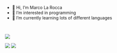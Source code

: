 - 👋 Hi, I’m Marco La Rocca
- 👀 I’m interested in programming
- 🌱 I’m currently learning lots of different languages
<br>

[![](<https://img.shields.io/badge/HTML-239120?style=for-the-badge&logo=html5&logoColor=white>)](<hyperlink>)

<img src="https://github-readme-stats.vercel.app/api?username=marcotherock&show_icons=true"/>
<img src="https://github-readme-stats.vercel.app/api/top-langs?username=marcotherock"&layout=compact"/>
